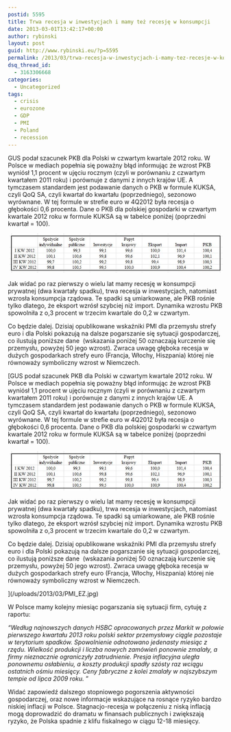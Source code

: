 ```yaml
---
postid: 5595
title: Trwa recesja w inwestycjach i mamy też recesję w konsumpcji
date: 2013-03-01T13:42:17+00:00
author: rybinski
layout: post
guid: http://www.rybinski.eu/?p=5595
permalink: /2013/03/trwa-recesja-w-inwestycjach-i-mamy-tez-recesje-w-konsumpcji/
dsq_thread_id:
  - 3163306668
categories:
  - Uncategorized
tags:
  - crisis
  - eurozone
  - GDP
  - PMI
  - Poland
  - recession
---
```

GUS podał szacunek PKB dla Polski w czwartym kwartale 2012 roku. W Polsce w mediach popełnia się poważny błąd informując że wzrost PKB wyniósł 1,1 procent w ujęciu rocznym (czyli w porównaniu z czwartym kwartałem 2011 roku) i porównuje z danymi z innych krajów UE. A tymczasem standardem jest podawanie danych o PKB w formule KUKSA, czyli QoQ SA, czyli kwartał do kwartału (poprzedniego), sezonowo wyrównane. W tej formule w strefie euro w 4Q2012 była recesja o głębokości 0,6 procenta. Dane o PKB dla polskiej gospodarki w czwartym kwartale 2012 roku w formule KUKSA są w tabelce poniżej (poprzedni kwartał = 100).

<p style="text-align: center;">
  <a href="/uploads/2013/03/PKB_q4_2012_qoqsa.jpg"><img class="aligncenter  wp-image-5596" title="PKB_q4_2012_qoqsa" src="/uploads/2013/03/PKB_q4_2012_qoqsa.jpg" alt="" width="497" height="92" /></a>
</p>

Jak widać po raz pierwszy o wielu lat mamy recesję w konsumpcji prywatnej (dwa kwartały spadku), trwa recesja w inwestycjach, natomiast wzrosła konsumpcja rządowa. Te spadki są umiarkowane, ale PKB rośnie tylko dlatego, że eksport wzrósł szybciej niż import. Dynamika wzrostu PKB spowolniła z o,3 procent w trzecim kwartale do 0,2 w czwartym.

<!--more-->

Co będzie dalej. Dzisiaj opublikowane wskaźniki PMI dla przemysłu strefy euro i dla Polski pokazują na dalsze pogarszanie się sytuacji gospodarczej, co ilustują poniższe dane  (wskazania poniżej 50 oznaczają kurczenie się przemysłu, powyżej 50 jego wzrost). Zwraca uwagę głęboka recesja w dużych gospodarkach strefy euro (Francja, Włochy, Hiszpania) której nie równoważy symboliczny wzrost w Niemczech.

[GUS podał szacunek PKB dla Polski w czwartym kwartale 2012 roku. W Polsce w mediach popełnia się poważny błąd informując że wzrost PKB wyniósł 1,1 procent w ujęciu rocznym (czyli w porównaniu z czwartym kwartałem 2011 roku) i porównuje z danymi z innych krajów UE. A tymczasem standardem jest podawanie danych o PKB w formule KUKSA, czyli QoQ SA, czyli kwartał do kwartału (poprzedniego), sezonowo wyrównane. W tej formule w strefie euro w 4Q2012 była recesja o głębokości 0,6 procenta. Dane o PKB dla polskiej gospodarki w czwartym kwartale 2012 roku w formule KUKSA są w tabelce poniżej (poprzedni kwartał = 100).

<p style="text-align: center;">
  <a href="/uploads/2013/03/PKB_q4_2012_qoqsa.jpg"><img class="aligncenter  wp-image-5596" title="PKB_q4_2012_qoqsa" src="/uploads/2013/03/PKB_q4_2012_qoqsa.jpg" alt="" width="497" height="92" /></a>
</p>

Jak widać po raz pierwszy o wielu lat mamy recesję w konsumpcji prywatnej (dwa kwartały spadku), trwa recesja w inwestycjach, natomiast wzrosła konsumpcja rządowa. Te spadki są umiarkowane, ale PKB rośnie tylko dlatego, że eksport wzrósł szybciej niż import. Dynamika wzrostu PKB spowolniła z o,3 procent w trzecim kwartale do 0,2 w czwartym.

<!--more-->

Co będzie dalej. Dzisiaj opublikowane wskaźniki PMI dla przemysłu strefy euro i dla Polski pokazują na dalsze pogarszanie się sytuacji gospodarczej, co ilustują poniższe dane  (wskazania poniżej 50 oznaczają kurczenie się przemysłu, powyżej 50 jego wzrost). Zwraca uwagę głęboka recesja w dużych gospodarkach strefy euro (Francja, Włochy, Hiszpania) której nie równoważy symboliczny wzrost w Niemczech.

](/uploads/2013/03/PMI_EZ.jpg) 

W Polsce mamy kolejny miesiąc pogarszania się sytuacji firm, cytuję z raportu:

_“Według najnowszych danych HSBC opracowanych przez Markit w połowie pierwszego kwartału 2013 roku polski sektor przemysłowy ciągle pozostaje w terytorium spadków. Spowolnienie odnotowano jedenasty miesiąc z rzędu. Wielkość produkcji i liczba nowych zamówień ponownie zmalały, a firmy nieznacznie ograniczyły zatrudnienie. Presja inflacyjna uległa ponownemu osłabieniu, a koszty produkcji spadły szósty raz wciągu ostatnich ośmiu miesięcy. Ceny fabryczne z kolei zmalały w najszybszym tempie od lipca 2009 roku._ ”

Widać zapowiedź dalszego stopniowego pogorszenia aktywności gospodarczej, oraz nowe informacje wskazujące na rosnące ryzyko bardzo niskiej inflacji w Polsce. Stagnacjo-recesja w połączeniu z niską inflacją mogą doprowadzić do dramatu w finansach publicznych i zwiększają ryzyko, że Polska spadnie z klifu fiskalnego w ciągu 12-18 miesięcy.

 

 

